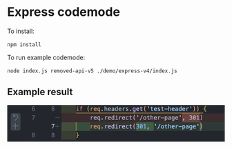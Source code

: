 # Express codemode

To install:

```
npm install
```

To run example codemode:

```
node index.js removed-api-v5 ./demo/express-v4/index.js
```

## Example result

![](./public/replace-example.png)
